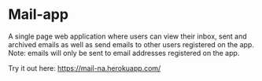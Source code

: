# Mail-app
A single page web application where users can view their inbox, sent and archived emails as well as send emails to other users registered on the app.
Note: emails will only be sent to email addresses registered on the app.

Try it out here: https://mail-na.herokuapp.com/
